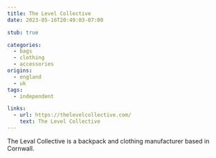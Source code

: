 ```yaml
---
title: The Level Collective
date: 2023-05-16T20:49:03-07:00

stub: true

categories:
  - bags
  - clothing
  - accessories
origins:
  - england
  - uk
tags:
  - independent

links:
  - url: https://thelevelcollective.com/
    text: The Level Collective
---
```


The Leval Collective is a backpack and clothing manufacturer based in Cornwall.
